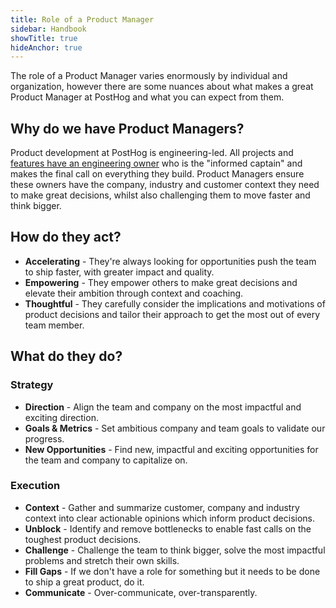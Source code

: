 ```yaml
---
title: Role of a Product Manager
sidebar: Handbook
showTitle: true
hideAnchor: true
---
```


The role of a Product Manager varies enormously by individual and organization, however there are some nuances about what makes a great Product Manager at PostHog and what you can expect from them.

## Why do we have Product Managers?

Product development at PostHog is engineering-led. All projects and [features have an engineering owner](/handbook/engineering/feature-ownership) who is the "informed captain" and makes the final call on everything they build. Product Managers ensure these owners have the company, industry and customer context they need to make great decisions, whilst also challenging them to move faster and think bigger.

## How do they act?

* **Accelerating** - They're always looking for opportunities push the team to ship faster, with greater impact and quality. 
* **Empowering** - They empower others to make great decisions and elevate their ambition through context and coaching.
* **Thoughtful** - They carefully consider the implications and motivations of product decisions and tailor their approach to get the most out of every team member.

## What do they do?

### Strategy

* **Direction** - Align the team and company on the most impactful and exciting direction.
* **Goals & Metrics** - Set ambitious company and team goals to validate our progress.
* **New Opportunities** - Find new, impactful and exciting opportunities for the team and company to capitalize on.

### Execution

* **Context** - Gather and summarize customer, company and industry context into clear actionable opinions which inform product decisions.
* **Unblock** - Identify and remove bottlenecks to enable fast calls on the toughest product decisions.
* **Challenge** - Challenge the team to think bigger, solve the most impactful problems and stretch their own skills.
* **Fill Gaps** - If we don't have a role for something but it needs to be done to ship a great product, do it.
* **Communicate** - Over-communicate, over-transparently.
